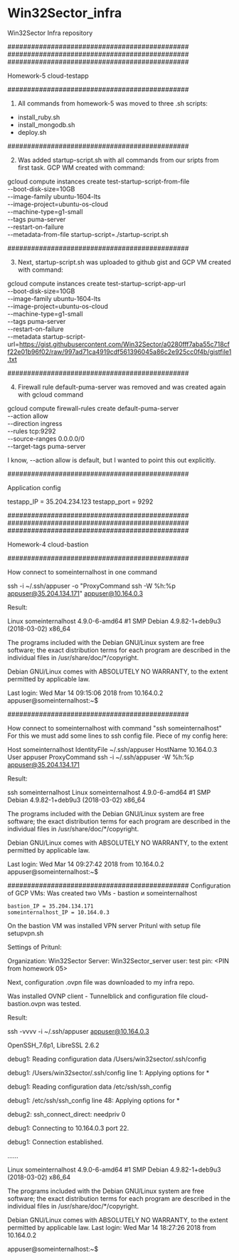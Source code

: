 # Win32Sector_infra
Win32Sector Infra repository

##############################################
##############################################
##############################################

Homework-5 cloud-testapp

##############################################

1. All commands from homework-5 was moved to three .sh scripts:
- install_ruby.sh
- install_mongodb.sh
- deploy.sh

##############################################

2. Was added startup-script.sh with all commands from our sripts from first task.
GCP WM created with command:

gcloud compute instances create test-startup-script-from-file \
  --boot-disk-size=10GB \
  --image-family ubuntu-1604-lts \
  --image-project=ubuntu-os-cloud \
  --machine-type=g1-small \
  --tags puma-server \
  --restart-on-failure \
  --metadata-from-file startup-script=./startup-script.sh

##############################################

3. Next, startup-script.sh was uploaded to github gist and GCP VM created with command:

gcloud compute instances create test-startup-script-app-url\
  --boot-disk-size=10GB \
  --image-family ubuntu-1604-lts \
  --image-project=ubuntu-os-cloud \
  --machine-type=g1-small \
  --tags puma-server \
  --restart-on-failure \
  --metadata startup-script-url=https://gist.githubusercontent.com/Win32Sector/a0280fff7aba55c718cff22e01b96f02/raw/997ad71ca4919cdf561396045a86c2e925cc0f4b/gistfile1.txt

##############################################

4. Firewall rule default-puma-server was removed and was created again with gcloud command

gcloud compute firewall-rules create default-puma-server \
--action allow \
--direction ingress \
--rules tcp:9292 \
--source-ranges 0.0.0.0/0 \
--target-tags puma-server

I know, --action allow is default, but I wanted to point this out explicitly.

##############################################

Application config

testapp_IP = 35.204.234.123
testapp_port = 9292

##############################################
##############################################
##############################################

Homework-4 cloud-bastion

##############################################

How connect to someinternalhost in one command

ssh -i ~/.ssh/appuser -o "ProxyCommand ssh -W %h:%p appuser@35.204.134.171" appuser@10.164.0.3

Result:

Linux someinternalhost 4.9.0-6-amd64 #1 SMP Debian 4.9.82-1+deb9u3 (2018-03-02) x86_64

The programs included with the Debian GNU/Linux system are free software;
the exact distribution terms for each program are described in the
individual files in /usr/share/doc/*/copyright.

Debian GNU/Linux comes with ABSOLUTELY NO WARRANTY, to the extent
permitted by applicable law.

Last login: Wed Mar 14 09:15:06 2018 from 10.164.0.2
appuser@someinternalhost:~$

##############################################

How connect to someinternalhost with command "ssh someinternalhost"
For this we must add some lines to ssh config file.
Piece of my config here:

Host someinternalhost
 IdentityFile ~/.ssh/appuser
 HostName 10.164.0.3
 User appuser
 ProxyCommand ssh -i ~/.ssh/appuser -W %h:%p appuser@35.204.134.171

Result:

ssh someinternalhost
Linux someinternalhost 4.9.0-6-amd64 #1 SMP Debian 4.9.82-1+deb9u3 (2018-03-02) x86_64

The programs included with the Debian GNU/Linux system are free software;
the exact distribution terms for each program are described in the
individual files in /usr/share/doc/*/copyright.

Debian GNU/Linux comes with ABSOLUTELY NO WARRANTY, to the extent
permitted by applicable law.

Last login: Wed Mar 14 09:27:42 2018 from 10.164.0.2
appuser@someinternalhost:~$

##############################################
Configuration of GCP VMs:
Was created two VMs - bastion и someinternalhost

```
bastion_IP = 35.204.134.171
someinternalhost_IP = 10.164.0.3
```

On the bastion VM was installed VPN server Pritunl with setup file setupvpn.sh

Settings of Pritunl:

Organization: Win32Sector
Server: Win32Sector_server
user: test
pin: <PIN from homework 05>

Next, configuration .ovpn file was downloaded to my infra repo.

Was installed OVNP client - Tunnelblick and configuration file cloud-bastion.ovpn was tested.

Result:

ssh -vvvv -i ~/.ssh/appuser appuser@10.164.0.3

OpenSSH_7.6p1, LibreSSL 2.6.2

debug1: Reading configuration data /Users/win32sector/.ssh/config

debug1: /Users/win32sector/.ssh/config line 1: Applying options for *

debug1: Reading configuration data /etc/ssh/ssh_config

debug1: /etc/ssh/ssh_config line 48: Applying options for *

debug2: ssh_connect_direct: needpriv 0

debug1: Connecting to 10.164.0.3 port 22.

debug1: Connection established.

......

Linux someinternalhost 4.9.0-6-amd64 #1 SMP Debian 4.9.82-1+deb9u3 (2018-03-02) x86_64

The programs included with the Debian GNU/Linux system are free software;
the exact distribution terms for each program are described in the
individual files in /usr/share/doc/*/copyright.

Debian GNU/Linux comes with ABSOLUTELY NO WARRANTY, to the extent
permitted by applicable law.
Last login: Wed Mar 14 18:27:26 2018 from 10.164.0.2

appuser@someinternalhost:~$
